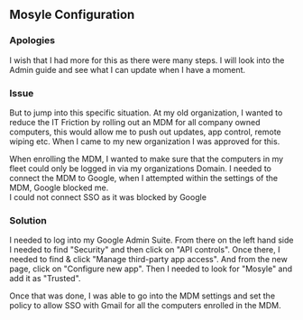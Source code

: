 ## Mosyle Configuration

### Apologies 
I wish that I had more for this as there were many steps. I will look into the Admin guide and see what I can update when I have a moment. 


### Issue
But to jump into this specific situation. At my old organization, I wanted to reduce the IT Friction by rolling out an MDM for all company owned computers, this would allow me to push out updates, app control, remote wiping etc. When I came to my new organization I was approved for this. 

When enrolling the MDM, I wanted to make sure that the computers in my fleet could only be logged in via my organizations Domain. I needed to connect the MDM to Google, when I attempted within the settings of the MDM, Google blocked me.  
I could not connect SSO as it was blocked by Google

### Solution
I needed to log into my Google Admin Suite. From there on the left hand side I needed to find "Security" and then click on "API controls". Once there, I needed to find & click "Manage third-party app access".
And from the new page, click on "Configure new app".
Then I needed to look for "Mosyle" and add it as "Trusted".

Once that was done, I was able to go into the MDM settings and set the policy to allow SSO with Gmail for all the computers enrolled in the MDM.